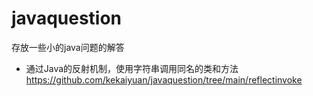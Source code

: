 # javaquestion
存放一些小的java问题的解答
- 通过Java的反射机制，使用字符串调用同名的类和方法<https://github.com/kekaiyuan/javaquestion/tree/main/reflectinvoke>
